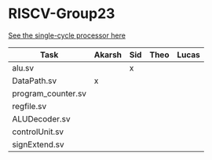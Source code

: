 # RISCV-Group23

[See the single-cycle processor here](./rtl_single_cycle)

| Task       | Akarsh | Sid | Theo | Lucas |
|------------|--------|-----|------|-------|
| alu.sv     |        |  x   |      |       |
| DataPath.sv     |  x  |     |      |       |
| program_counter.sv   |        |     |      |       |
| regfile.sv     |        |     |      |       |
| ALUDecoder.sv     |        |     |      |       |
| controlUnit.sv     |        |     |      |       |
| signExtend.sv     |        |     |      |       |

